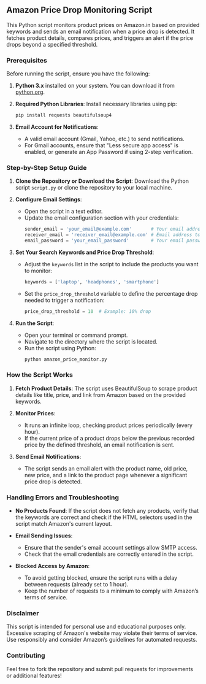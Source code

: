 ## **Amazon Price Drop Monitoring Script**

This Python script monitors product prices on Amazon.in based on provided keywords and sends an email notification when a price drop is detected. It fetches product details, compares prices, and triggers an alert if the price drops beyond a specified threshold.

### **Prerequisites**

Before running the script, ensure you have the following:

1. **Python 3.x** installed on your system. You can download it from [python.org](https://www.python.org/downloads/).
   
2. **Required Python Libraries**: Install necessary libraries using pip:
   ```bash
   pip install requests beautifulsoup4
   ```

3. **Email Account for Notifications**:
   - A valid email account (Gmail, Yahoo, etc.) to send notifications.
   - For Gmail accounts, ensure that "Less secure app access" is enabled, or generate an App Password if using 2-step verification.

### **Step-by-Step Setup Guide**

1. **Clone the Repository or Download the Script**:
   Download the Python script `script.py` or clone the repository to your local machine.

2. **Configure Email Settings**:
   - Open the script in a text editor.
   - Update the email configuration section with your credentials:
     ```python
     sender_email = 'your_email@example.com'       # Your email address
     receiver_email = 'receiver_email@example.com' # Email address to receive notifications
     email_password = 'your_email_password'        # Your email password or app password
     ```

3. **Set Your Search Keywords and Price Drop Threshold**:
   - Adjust the `keywords` list in the script to include the products you want to monitor:
     ```python
     keywords = ['laptop', 'headphones', 'smartphone']
     ```
   - Set the `price_drop_threshold` variable to define the percentage drop needed to trigger a notification:
     ```python
     price_drop_threshold = 10  # Example: 10% drop
     ```

4. **Run the Script**:
   - Open your terminal or command prompt.
   - Navigate to the directory where the script is located.
   - Run the script using Python:
     ```bash
     python amazon_price_monitor.py
     ```

### **How the Script Works**

1. **Fetch Product Details**: The script uses BeautifulSoup to scrape product details like title, price, and link from Amazon based on the provided keywords.

2. **Monitor Prices**: 
   - It runs an infinite loop, checking product prices periodically (every hour).
   - If the current price of a product drops below the previous recorded price by the defined threshold, an email notification is sent.

3. **Send Email Notifications**: 
   - The script sends an email alert with the product name, old price, new price, and a link to the product page whenever a significant price drop is detected.

### **Handling Errors and Troubleshooting**

- **No Products Found**: If the script does not fetch any products, verify that the keywords are correct and check if the HTML selectors used in the script match Amazon's current layout.
  
- **Email Sending Issues**: 
  - Ensure that the sender's email account settings allow SMTP access.
  - Check that the email credentials are correctly entered in the script.

- **Blocked Access by Amazon**: 
  - To avoid getting blocked, ensure the script runs with a delay between requests (already set to 1 hour).
  - Keep the number of requests to a minimum to comply with Amazon’s terms of service.

### **Disclaimer**
This script is intended for personal use and educational purposes only. Excessive scraping of Amazon's website may violate their terms of service. Use responsibly and consider Amazon’s guidelines for automated requests.

### **Contributing**
Feel free to fork the repository and submit pull requests for improvements or additional features!
